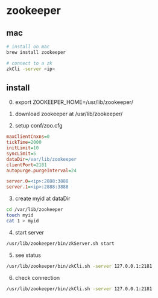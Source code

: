 # zookeeper

## mac

```bash
# install on mac
brew install zookeeper

# connect to a zk
zkCli -server <ip>
```

## install

0.  export ZOOKEEPER_HOME=/usr/lib/zookeeper/

1.  download zookeeper at /usr/lib/zookeeper/

2.  setup conf/zoo.cfg

```cfg
maxClientCnxns=0
tickTime=2000
initLimit=10
syncLimit=5
dataDir=/var/lib/zookeeper
clientPort=2181
autopurge.purgeInterval=24

server.0=<ip>:2888:3888
server.1=<ip>:2888:3888
```

3.  create myid at dataDir

```bash
cd /var/lib/zookeeper
touch myid
cat 1 > myid
```

4.  start server

```bash
/usr/lib/zookeeper/bin/zkServer.sh start
```

5.  see status

```bash
/usr/lib/zookeeper/bin/zkCli.sh -server 127.0.0.1:2181
```

6.  check connection

```bash
/usr/lib/zookeeper/bin/zkCli.sh -server 127.0.0.1:2181
```

